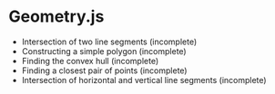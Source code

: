 Geometry.js
===========

- Intersection of two line segments (incomplete)
- Constructing a simple polygon (incomplete)
- Finding the convex hull (incomplete)
- Finding a closest pair of points (incomplete)
- Intersection of horizontal and vertical line segments (incomplete)
